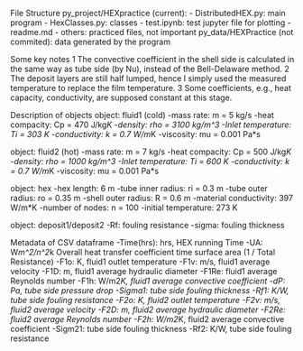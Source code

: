 File Structure
  py_project/HEXpractice (current):
    - DistributedHEX.py: main program
    - HexClasses.py: classes
    - test.ipynb: test jupyter file for plotting
    - readme.md
    - others: practiced files, not important
  py_data/HEXPractice (not commited): data generated by the program

Some key notes
  1 The convective coefficient in the shell side is calculated in the same way
  as tube side (by Nu), instead of the Bell-Delaware method.
  2 The deposit layers are still half lumped, hence I simply used the measured
  temperature to replace the film temperature.
  3 Some coefficients, e.g., heat capacity, conductivity, are supposed constant
  at this stage.

Description of objects
  object: fluid1 (cold)
    -mass rate: m = 5 kg/s
    -heat compacity: Cp = 470 J/kg*K
    -density: rho = 3100 kg/m^3
    -Inlet temperature: Ti = 303 K
    -conductivity: k = 0.7 W/m*K
    -viscosity: mu = 0.001 Pa*s

  object: fluid2 (hot)
    -mass rate: m = 7 kg/s
    -heat compacity: Cp = 500 J/kg*K
    -density: rho = 1000 kg/m^3
    -Inlet temperature: Ti = 600 K
    -conductivity: k = 0.7 W/m*K
    -viscosity: mu = 0.001 Pa*s

  object: hex
    -hex length: 6 m
    -tube inner radius: ri = 0.3 m
    -tube outer radius: ro = 0.35 m
    -shell outer radius: R = 0.6 m
    -material conductivity: 397 W/m*K
    -number of nodes: n = 100
    -initial temperature: 273 K
  
  object: deposit1/deposit2
    -Rf: fouling resistance
    -sigma: fouling thickness

Metadata of CSV dataframe
  -Time(hrs): hrs, HEX running Time
  -UA: W*m^2/n^2*k Overall heat transfer coefficient time surface area (1 / Total Resistance)
  -F1o: K, fluid1 outlet temperature
  -F1v: m/s, fluid1 average velocity
  -F1D: m, fluid1 average hydraulic diameter
  -F1Re: fluid1 average Reynolds number
  -F1h: W/m2*K, fluid1 average convective coefficient
  -dP: Pa, tube side pressure drop
  -Sigma1: tube side fouling thickness
  -Rf1: K/W, tube side fouling resistance
  -F2o: K, fluid2 outlet temperature
  -F2v: m/s, fluid2 average velocity
  -F2D: m, fluid2 average hydraulic diameter
  -F2Re: fluid2 average Reynolds number
  -F2h: W/m2*K, fluid2 average convective coefficient
  -Sigm21: tube side fouling thickness
  -Rf2: K/W, tube side fouling resistance
